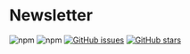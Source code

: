 # Newsletter
![npm](https://img.shields.io/npm/v/nodemon?label=nodemon) ![npm](https://img.shields.io/npm/v/node?label=node) [![GitHub issues](https://img.shields.io/github/issues/user2695/Newsletter)](https://github.com/user2695/Newsletter/issues)  [![GitHub stars](https://img.shields.io/github/stars/user2695/Newsletter)](https://github.com/user2695/Newsletter/stargazers)
